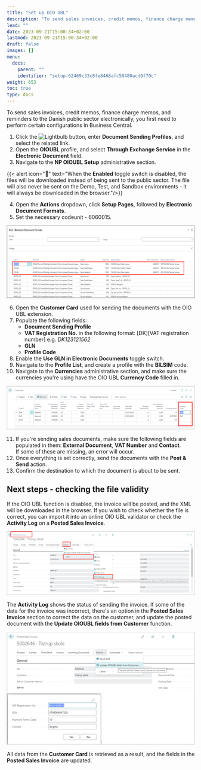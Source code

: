 ```yaml
---
title: "Set up OIO UBL"
description: "To send sales invoices, credit memos, finance charge memos, and reminders to the Danish public sector electronically, you first need to perform certain configurations in Business Central."
lead: ""
date: 2023-09-21T15:00:34+02:00
lastmod: 2023-09-21T15:00:34+02:00
draft: false
images: []
menu:
  docs:
    parent: ""
    identifier: "setup-62469c33c8fe8468afc50480acd0f70c"
weight: 653
toc: true
type: docs
---
```


To send sales invoices, credit memos, finance charge memos, and reminders to the Danish public sector electronically, you first need to perform certain configurations in Business Central.

1. Click the ![Lightbulb](Lightbulb_icon.PNG) button, enter **Document Sending Profiles**, and select the related link.      
2. Open the **OIOUBL** profile, and select **Through Exchange Service** in the **Electronic Document** field.
3. Navigate to the **NP OIOUBL Setup** administrative section.

  {{< alert icon="📝" text="When the <b>Enabled</b> toggle switch is disabled, the files will be downloaded instead of being sent to the public sector. The file will also never be sent on the Demo, Test, and Sandbox environments - it will always be downloaded in the browser."/>}}

4. Open the **Actions** dropdown, click **Setup Pages**, followed by **Electronic Document Formats**.
5. Set the necessary codeunit - 6060015.    

  ![oio_ubl_codeunit](Images/oio_ubl_codeunit.png)

6. Open the **Customer Card** used for sending the documents with the OIO UBL extension.
7. Populate the following fields: 
   - **Document Sending Profile**
   - **VAT Registration No.** in the following format: \[DK][VAT registration number] e.g. *DK123121562*
   - **GLN**
   - **Profile Code**
8. Enable the **Use GLN in Electronic Documents** toggle switch.
9. Navigate to the **Profile List**, and create a profile with the **BILSIM** code.
10. Navigate to the **Currencies** administrative section, and make sure the currencies you're using have the OIO UBL **Currency Code** filled in.

  ![oio_ubl_currencies](Images/oio_ubl_currencies.png)

11. If you're sending sales documents, make sure the following fields are populated in them: **External Document**, **VAT Number** and **Contact**.    
    If some of these are missing, an error will occur.
12.  Once everything is set correctly, send the documents with the **Post & Send** action.
13.  Confirm the destination to which the document is about to be sent.    

## Next steps - checking the file validity

If the OIO UBL function is disabled, the invoice will be posted, and the XML will be downloaded in the browser. If you wish to check whether the file is correct, you can import it into an online OIO UBL validator or check the **Activity Log** on a **Posted Sales Invoice**.

![oio_ubl_file_validity](Images/oio_ubl_file_validity.PNG)

The **Activity Log** shows the status of sending the invoice. If some of the data for the invoice was incorrect, there's an option in the **Posted Sales Invoice** section to correct the data on the customer, and update the posted document with the **Update OIOUBL fields from Customer** function.

![oio_ubl_posted_sales_invoice](Images/oio_ubl_posted_sales_invoice.PNG)

All data from the **Customer Card** is retrieved as a result, and the fields in the **Posted Sales Invoice** are updated.